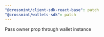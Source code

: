 ```yaml
---
"@crossmint/client-sdk-react-base": patch
"@crossmint/wallets-sdk": patch
---
```


Pass owner prop through wallet instance
